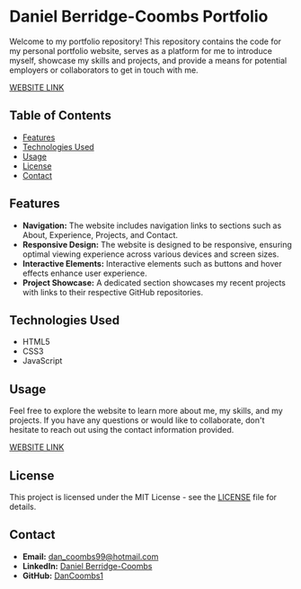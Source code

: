 # Daniel Berridge-Coombs Portfolio

Welcome to my portfolio repository! This repository contains the code for my personal portfolio website, serves as a platform for me to introduce myself, showcase my skills and projects, and provide a means for potential employers or collaborators to get in touch with me.

[WEBSITE LINK](https://dan-coombs-portfolio.netlify.app/)

## Table of Contents

- [Features](#features)
- [Technologies Used](#technologies-used)
- [Usage](#usage)
- [License](#license)
- [Contact](#contact)


## Features

- **Navigation:** The website includes navigation links to sections such as About, Experience, Projects, and Contact.
- **Responsive Design:** The website is designed to be responsive, ensuring optimal viewing experience across various devices and screen sizes.
- **Interactive Elements:** Interactive elements such as buttons and hover effects enhance user experience.
- **Project Showcase:** A dedicated section showcases my recent projects with links to their respective GitHub repositories.

## Technologies Used

- HTML5
- CSS3
- JavaScript

## Usage

Feel free to explore the website to learn more about me, my skills, and my projects. If you have any questions or would like to collaborate, don't hesitate to reach out using the contact information provided.

[WEBSITE LINK](https://dan-coombs-portfolio.netlify.app/)


## License

This project is licensed under the MIT License - see the [LICENSE](LICENSE) file for details.

## Contact

- **Email:** [dan_coombs99@hotmail.com](mailto:dan_coombs99@hotmail.com)
- **LinkedIn:** [Daniel Berridge-Coombs](https://www.linkedin.com/in/daniel-berridge-coombs/)
- **GitHub:** [DanCoombs1](https://github.com/DanCoombs1)
